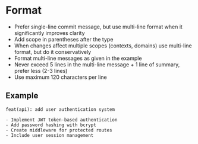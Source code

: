 # Format

- Prefer single-line commit message, but use multi-line format when it significantly improves clarity
- Add scope in parentheses after the type
- When changes affect multiple scopes (contexts, domains) use multi-line format, but do it conservatively
- Format multi-line messages as given in the example
- Never exceed 5 lines in the multi-line message + 1 line of summary, prefer less (2-3 lines)
- Use maximum 120 characters per line

## Example

```
feat(api): add user authentication system

- Implement JWT token-based authentication
- Add password hashing with bcrypt
- Create middleware for protected routes
- Include user session management
```

